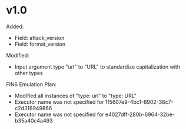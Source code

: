 # v1.0
Added:
* Field: attack_version
* Field: format_version

Modified:
* Input argument type "url" to "URL" to standardize capitalization with other types

FIN6 Emulation Plan:
* Modified all instances of "type: url" to "type: URL"
* Executor name was not specified for 1f5607e9-4bc1-8902-38c7-c2d316949866
* Executor name was not specified for e4027dff-280b-6964-32be-b35a40c4a493

